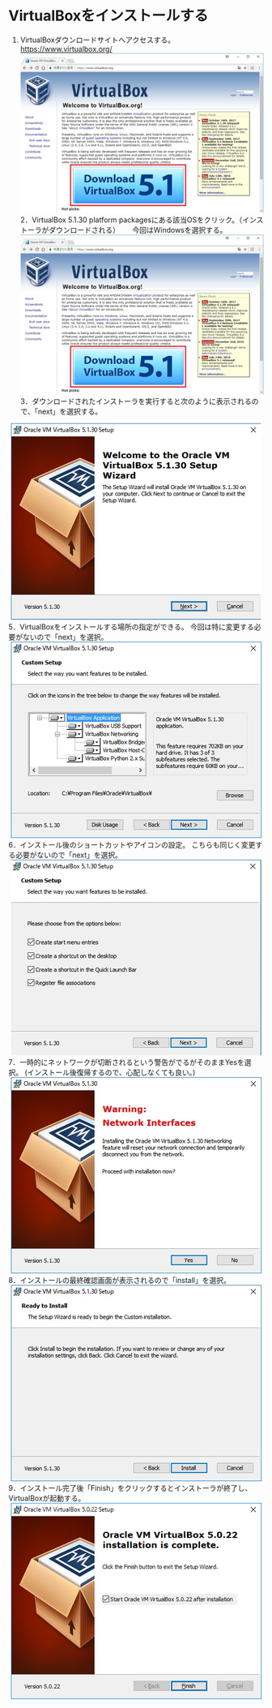 # VirtualBoxをインストールする

1. VirtualBoxダウンロードサイトへアクセスする。https://www.virtualbox.org/  
![web](image/virtualbox_web.jpg)  
2．VirtualBox 5.1.30 platform packagesにある該当OSをクリック。（インストーラがダウンロードされる）　　
今回はWindowsを選択する。  
![select](image/virtualbox_web.jpg)  
3．ダウンロードされたインストーラを実行すると次のように表示されるので、「next」を選択する。  
<div align=center>
  <img src=image/virtualbox_installer_begin.jpg>
</div>
5．VirtualBoxをインストールする場所の指定ができる。  
今回は特に変更する必要がないので「next」を選択。
<div align=center>
  <img src=image/virtualbox_installer_dir.jpg>
</div>  
6．インストール後のショートカットやアイコンの設定。  
こちらも同じく変更する必要がないので「next」を選択。  
<div align=center>
  <img src=image/virtualbox_installer_icon.jpg>
</div>  
7．一時的にネットワークが切断されるという警告がでるがそのままYesを選択。    
(インストール後復帰するので、心配しなくても良い。)
<div align=center>
  <img src=image/virtualbox_installer_warn.jpg>
</div>  
8．インストールの最終確認画面が表示されるので「install」を選択。  
<div align=center>
  <img src=image/virtualbox_installer_lastcheck.jpg>
</div>  
9．インストール完了後「Finish」をクリックするとインストーラが終了し、VirtualBoxが起動する。  
<div align=center>
  <img src=image/virtualbox_installer_finish.jpg>
</div>  
